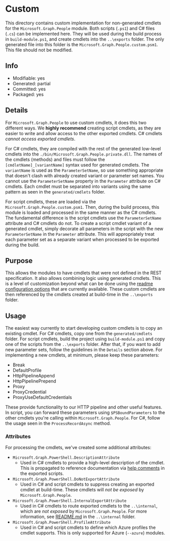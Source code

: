 # Custom
This directory contains custom implementation for non-generated cmdlets for the `Microsoft.Graph.People` module. Both scripts (`.ps1`) and C# files (`.cs`) can be implemented here. They will be used during the build process in `build-module.ps1`, and create cmdlets into the `..\exports` folder. The only generated file into this folder is the `Microsoft.Graph.People.custom.psm1`. This file should not be modified.

## Info
- Modifiable: yes
- Generated: partial
- Committed: yes
- Packaged: yes

## Details
For `Microsoft.Graph.People` to use custom cmdlets, it does this two different ways. We **highly recommend** creating script cmdlets, as they are easier to write and allow access to the other exported cmdlets. C# cmdlets *cannot access exported cmdlets*.

For C# cmdlets, they are compiled with the rest of the generated low-level cmdlets into the `./bin/Microsoft.Graph.People.private.dll`. The names of the cmdlets (methods) and files must follow the `[cmdletName]_[variantName]` syntax used for generated cmdlets. The `variantName` is used as the `ParameterSetName`, so use something appropriate that doesn't clash with already created variant or parameter set names. You cannot use the `ParameterSetName` property in the `Parameter` attribute on C# cmdlets. Each cmdlet must be separated into variants using the same pattern as seen in the `generated/cmdlets` folder.

For script cmdlets, these are loaded via the `Microsoft.Graph.People.custom.psm1`. Then, during the build process, this module is loaded and processed in the same manner as the C# cmdlets. The fundamental difference is the script cmdlets use the `ParameterSetName` attribute and C# cmdlets do not. To create a script cmdlet variant of a generated cmdlet, simply decorate all parameters in the script with the new `ParameterSetName` in the `Parameter` attribute. This will appropriately treat each parameter set as a separate variant when processed to be exported during the build.

## Purpose
This allows the modules to have cmdlets that were not defined in the REST specification. It also allows combining logic using generated cmdlets. This is a level of customization beyond what can be done using the [readme configuration options](https://github.com/Azure/autorest/blob/master/docs/powershell/options.md) that are currently available. These custom cmdlets are then referenced by the cmdlets created at build-time in the `..\exports` folder.

## Usage
The easiest way currently to start developing custom cmdlets is to copy an existing cmdlet. For C# cmdlets, copy one from the `generated/cmdlets` folder. For script cmdlets, build the project using `build-module.ps1` and copy one of the scripts from the `..\exports` folder. After that, if you want to add new parameter sets, follow the guidelines in the `Details` section above. For implementing a new cmdlets, at minimum, please keep these parameters:
- Break
- DefaultProfile
- HttpPipelineAppend
- HttpPipelinePrepend
- Proxy
- ProxyCredential
- ProxyUseDefaultCredentials

These provide functionality to our HTTP pipeline and other useful features. In script, you can forward these parameters using `$PSBoundParameters` to the other cmdlets you're calling within `Microsoft.Graph.People`. For C#, follow the usage seen in the `ProcessRecordAsync` method.

### Attributes
For processing the cmdlets, we've created some additional attributes:
- `Microsoft.Graph.PowerShell.DescriptionAttribute`
  - Used in C# cmdlets to provide a high-level description of the cmdlet. This is propagated to reference documentation via [help comments](https://learn.microsoft.com/powershell/module/microsoft.powershell.core/about/about_comment_based_help) in the exported scripts.
- `Microsoft.Graph.PowerShell.DoNotExportAttribute`
  - Used in C# and script cmdlets to suppress creating an exported cmdlet at build-time. These cmdlets will *not be exposed* by `Microsoft.Graph.People`.
- `Microsoft.Graph.PowerShell.InternalExportAttribute`
  - Used in C# cmdlets to route exported cmdlets to the `..\internal`, which are *not exposed* by `Microsoft.Graph.People`. For more information, see [README.md](..\internal/README.md) in the `..\internal` folder.
- `Microsoft.Graph.PowerShell.ProfileAttribute`
  - Used in C# and script cmdlets to define which Azure profiles the cmdlet supports. This is only supported for Azure (`--azure`) modules.